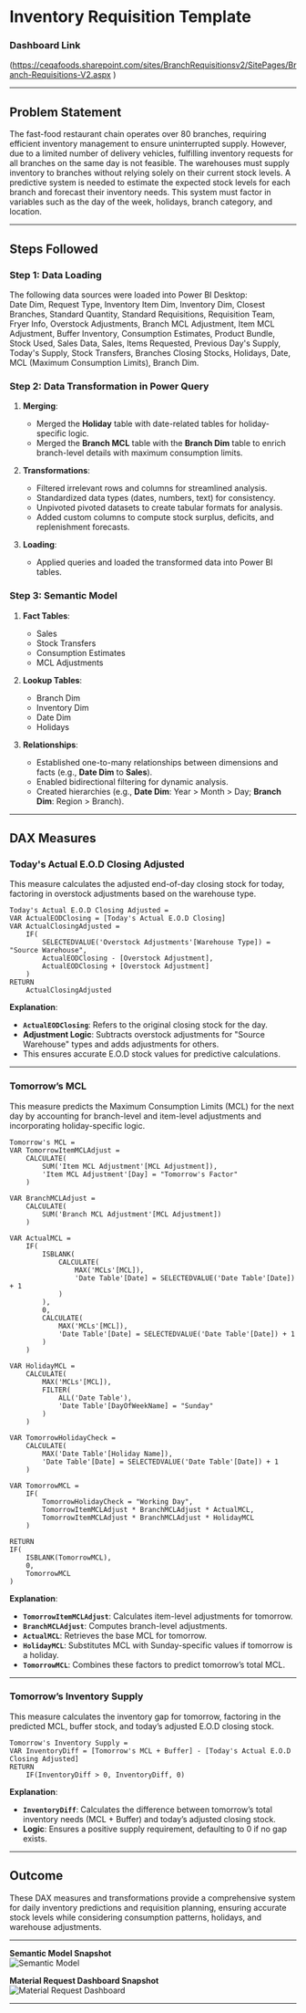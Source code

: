 # **Inventory Requisition Template**

### **Dashboard Link**  
(https://ceqafoods.sharepoint.com/sites/BranchRequisitionsv2/SitePages/Branch-Requisitions-V2.aspx )

---

## **Problem Statement**

The fast-food restaurant chain operates over 80 branches, requiring efficient inventory management to ensure uninterrupted supply. However, due to a limited number of delivery vehicles, fulfilling inventory requests for all branches on the same day is not feasible. The warehouses must supply inventory to branches without relying solely on their current stock levels. A predictive system is needed to estimate the expected stock levels for each branch and forecast their inventory needs. This system must factor in variables such as the day of the week, holidays, branch category, and location.

---

## **Steps Followed**

### **Step 1: Data Loading**
The following data sources were loaded into Power BI Desktop:  
Date Dim, Request Type, Inventory Item Dim, Inventory Dim, Closest Branches, Standard Quantity, Standard Requisitions, Requisition Team, Fryer Info, Overstock Adjustments, Branch MCL Adjustment, Item MCL Adjustment, Buffer Inventory, Consumption Estimates, Product Bundle, Stock Used, Sales Data, Sales, Items Requested, Previous Day's Supply, Today's Supply, Stock Transfers, Branches Closing Stocks, Holidays, Date, MCL (Maximum Consumption Limits), Branch Dim.

### **Step 2: Data Transformation in Power Query**
1. **Merging**:
   - Merged the **Holiday** table with date-related tables for holiday-specific logic.
   - Merged the **Branch MCL** table with the **Branch Dim** table to enrich branch-level details with maximum consumption limits.
   
2. **Transformations**:
   - Filtered irrelevant rows and columns for streamlined analysis.
   - Standardized data types (dates, numbers, text) for consistency.
   - Unpivoted pivoted datasets to create tabular formats for analysis.
   - Added custom columns to compute stock surplus, deficits, and replenishment forecasts.

3. **Loading**:
   - Applied queries and loaded the transformed data into Power BI tables.

### **Step 3: Semantic Model**
1. **Fact Tables**:  
   - Sales  
   - Stock Transfers  
   - Consumption Estimates  
   - MCL Adjustments  

2. **Lookup Tables**:  
   - Branch Dim  
   - Inventory Dim  
   - Date Dim  
   - Holidays  

3. **Relationships**:  
   - Established one-to-many relationships between dimensions and facts (e.g., **Date Dim** to **Sales**).  
   - Enabled bidirectional filtering for dynamic analysis.  
   - Created hierarchies (e.g., **Date Dim**: Year > Month > Day; **Branch Dim**: Region > Branch).  

---

## **DAX Measures**

### **Today's Actual E.O.D Closing Adjusted**

This measure calculates the adjusted end-of-day closing stock for today, factoring in overstock adjustments based on the warehouse type.

```DAX
Today's Actual E.O.D Closing Adjusted = 
VAR ActualEODClosing = [Today's Actual E.O.D Closing]
VAR ActualClosingAdjusted = 
    IF(
        SELECTEDVALUE('Overstock Adjustments'[Warehouse Type]) = "Source Warehouse",
        ActualEODClosing - [Overstock Adjustment],
        ActualEODClosing + [Overstock Adjustment]
    )
RETURN 
    ActualClosingAdjusted
```

**Explanation**:  
- **`ActualEODClosing`**: Refers to the original closing stock for the day.  
- **Adjustment Logic**: Subtracts overstock adjustments for "Source Warehouse" types and adds adjustments for others.  
- This ensures accurate E.O.D stock values for predictive calculations.

---

### **Tomorrow’s MCL**

This measure predicts the Maximum Consumption Limits (MCL) for the next day by accounting for branch-level and item-level adjustments and incorporating holiday-specific logic.

```DAX
Tomorrow's MCL = 
VAR TomorrowItemMCLAdjust = 
    CALCULATE(
        SUM('Item MCL Adjustment'[MCL Adjustment]),
        'Item MCL Adjustment'[Day] = "Tomorrow's Factor"
    )

VAR BranchMCLAdjust = 
    CALCULATE(
        SUM('Branch MCL Adjustment'[MCL Adjustment])
    )

VAR ActualMCL = 
    IF(
        ISBLANK(
            CALCULATE(
                MAX('MCLs'[MCL]),
                'Date Table'[Date] = SELECTEDVALUE('Date Table'[Date]) + 1
            )
        ),
        0,
        CALCULATE(
            MAX('MCLs'[MCL]), 
            'Date Table'[Date] = SELECTEDVALUE('Date Table'[Date]) + 1
        )
    )

VAR HolidayMCL = 
    CALCULATE(
        MAX('MCLs'[MCL]), 
        FILTER(
            ALL('Date Table'),
            'Date Table'[DayOfWeekName] = "Sunday"
        )
    )

VAR TomorrowHolidayCheck = 
    CALCULATE(
        MAX('Date Table'[Holiday Name]), 
        'Date Table'[Date] = SELECTEDVALUE('Date Table'[Date]) + 1
    )

VAR TomorrowMCL = 
    IF(
        TomorrowHolidayCheck = "Working Day", 
        TomorrowItemMCLAdjust * BranchMCLAdjust * ActualMCL,
        TomorrowItemMCLAdjust * BranchMCLAdjust * HolidayMCL
    )

RETURN
IF(
    ISBLANK(TomorrowMCL),
    0,
    TomorrowMCL
)
```

**Explanation**:  
- **`TomorrowItemMCLAdjust`**: Calculates item-level adjustments for tomorrow.  
- **`BranchMCLAdjust`**: Computes branch-level adjustments.  
- **`ActualMCL`**: Retrieves the base MCL for tomorrow.  
- **`HolidayMCL`**: Substitutes MCL with Sunday-specific values if tomorrow is a holiday.  
- **`TomorrowMCL`**: Combines these factors to predict tomorrow’s total MCL.  

---

### **Tomorrow’s Inventory Supply**

This measure calculates the inventory gap for tomorrow, factoring in the predicted MCL, buffer stock, and today’s adjusted E.O.D closing stock.

```DAX
Tomorrow's Inventory Supply = 
VAR InventoryDiff = [Tomorrow's MCL + Buffer] - [Today's Actual E.O.D Closing Adjusted]
RETURN 
    IF(InventoryDiff > 0, InventoryDiff, 0)
```

**Explanation**:  
- **`InventoryDiff`**: Calculates the difference between tomorrow’s total inventory needs (MCL + Buffer) and today’s adjusted closing stock.  
- **Logic**: Ensures a positive supply requirement, defaulting to 0 if no gap exists.

---

## **Outcome**

These DAX measures and transformations provide a comprehensive system for daily inventory predictions and requisition planning, ensuring accurate stock levels while considering consumption patterns, holidays, and warehouse adjustments.

---

**Semantic Model Snapshot**  
![Semantic Model](https://github.com/user-attachments/assets/1d2c59e6-6e5e-4e6d-903b-f61280eb1b88)

**Material Request Dashboard Snapshot**  
![Material Request Dashboard](https://github.com/user-attachments/assets/3b1326a3-fa08-4bfa-b809-11ac23151daa)

---
